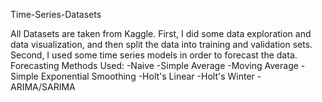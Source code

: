 Time-Series-Datasets


All Datasets are taken from Kaggle.
First, I did some data exploration and data visualization, and then split the data into training and validation sets. 
Second, I used some time series models in order to forecast the data.
Forecasting Methods Used:
	-Naive
	-Simple Average
	-Moving Average
	-Simple Exponential Smoothing
	-Holt's Linear
	-Holt's Winter
	-ARIMA/SARIMA
